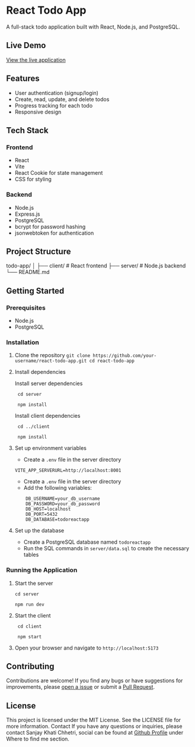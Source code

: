 # React Todo App

A full-stack todo application built with React, Node.js, and PostgreSQL.

## Live Demo

[View the live application](https://todo-react-app-client.vercel.app/)

## Features

- User authentication (signup/login)
- Create, read, update, and delete todos
- Progress tracking for each todo
- Responsive design

## Tech Stack

### Frontend

- React
- Vite
- React Cookie for state management
- CSS for styling

### Backend

- Node.js
- Express.js
- PostgreSQL
- bcrypt for password hashing
- jsonwebtoken for authentication

## Project Structure

todo-app/
│
├── client/ # React frontend
├── server/ # Node.js backend
└── README.md

## Getting Started

### Prerequisites

- Node.js
- PostgreSQL

### Installation

1. Clone the repository
   `git clone https://github.com/your-username/react-todo-app.git
cd react-todo-app`

2. Install dependencies

   Install server dependencies

   ` cd server`

   ` npm install`

   Install client dependencies

   ` cd ../client`

   ` npm install`

3. Set up environment variables

   - Create a `.env` file in the server directory

   ```.env
   VITE_APP_SERVERURL=http://localhost:8001
   ```

   - Create a `.env` file in the server directory
   - Add the following variables:

   ```
       DB_USERNAME=your_db_username
       DB_PASSWORD=your_db_password
       DB_HOST=localhost
       DB_PORT=5432
       DB_DATABASE=todoreactapp
   ```

4. Set up the database

   - Create a PostgreSQL database named `todoreactapp`
   - Run the SQL commands in `server/data.sql` to create the necessary tables

### Running the Application

1. Start the server

   `cd server`

   `npm run dev`

2. Start the client

   ` cd client`

   ` npm start`

3. Open your browser and navigate to `http://localhost:5173`

## Contributing

Contributions are welcome! If you find any bugs or have suggestions for improvements, please [open a issue](https://github.com/SanjayKhatiChhetri/TodoReactApp/issues) or submit a [Pull Request](https://github.com/SanjayKhatiChhetri/TodoReactApp/pulls).

## License

This project is licensed under the MIT License. See the LICENSE file for more information. Contact If you have any questions or inquiries, please contact Sanjay Khati Chhetri, social can be found at [Github Profile](https://github.com/SanjayKhatiChhetri) under Where to find me section.
